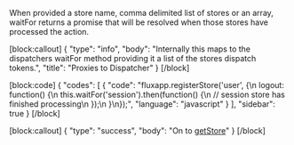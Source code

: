 When provided a store name, comma delimited list of stores or an array, waitFor returns a promise that will be resolved when those stores have processed the action.


[block:callout]
{
  "type": "info",
  "body": "Internally this maps to the dispatchers waitFor method providing it a list of the stores dispatch tokens.",
  "title": "Proxies to Dispatcher"
}
[/block]

[block:code]
{
  "codes": [
    {
      "code": "fluxapp.registerStore('user', {\n  logout: function() {\n    this.waitFor('session').then(function() {\n      // session store has finished processing\n    });\n  }\n});",
      "language": "javascript"
    }
  ],
  "sidebar": true
}
[/block]

[block:callout]
{
  "type": "success",
  "body": "On to [getStore](doc:getstorename)"
}
[/block]